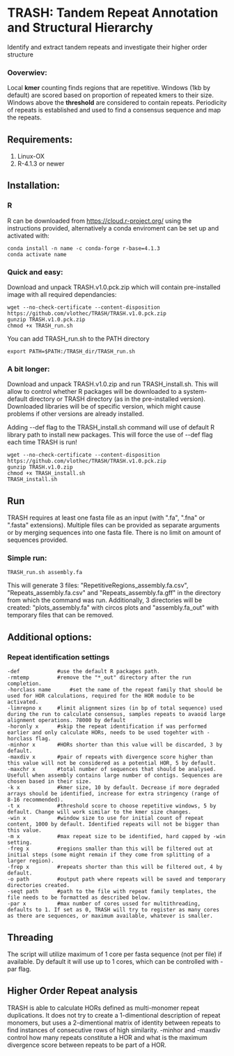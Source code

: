 # TRASH: Tandem Repeat Annotation and Structural Hierarchy
Identify and extract tandem repeats and investigate their higher order structure 

### Ooverwiev:
Local **kmer** counting finds regions that are repetitive. Windows (1kb by default) are scored based on proportion of repeated kmers to their size. Windows above the **threshold** are considered to contain repeats. Periodicity of repeats is established and used to find a consensus sequence and map the repeats.

## Requirements:

1. Linux-OX
2. R-4.1.3 or newer

## Installation:

### R
R can be downloaded from https://cloud.r-project.org/ using the instructions provided, alternatively a conda enviroment can be set up and activated with:
```
conda install -n name -c conda-forge r-base=4.1.3
conda activate name
```
### Quick and easy:
Download and unpack TRASH.v1.0.pck.zip which will contain pre-installed image with all required dependancies:
```
wget --no-check-certificate --content-disposition https://github.com/vlothec/TRASH/TRASH.v1.0.pck.zip
gunzip TRASH.v1.0.pck.zip
chmod +x TRASH_run.sh
```
You can add TRASH_run.sh to the PATH directory
```
export PATH=$PATH:/TRASH_dir/TRASH_run.sh
```
### A bit longer:
Download and unpack TRASH.v1.0.zip and run TRASH_install.sh. This will allow to control whether R packages will be downloaded to a system-default directory or TRASH directory (as in the pre-installed version). Downloaded libraries will be of specific version, which might cause problems if other versions are already installed.

Adding --def flag to the TRASH_install.sh command will use of default R library path to install new packages. This will force the use of --def flag each time TRASH is run!
```
wget --no-check-certificate --content-disposition https://github.com/vlothec/TRASH/TRASH.v1.0.pck.zip
gunzip TRASH.v1.0.zip
chmod +x TRASH_install.sh
TRASH_install.sh
```

## Run
TRASH requires at least one fasta file as an input (with ".fa", ".fna" or ".fasta" extensions). Multiple files can be provided as separate arguments or by merging sequences into one fasta file. There is no limit on amount of sequences provided.
### Simple run:
```
TRASH_run.sh assembly.fa
```
This will generate 3 files: "RepetitiveRegions_assembly.fa.csv", "Repeats_assembly.fa.csv" and "Repeats_assembly.fa.gff" in the directory from which the command was run. Additionally, 3 directories will be created: "plots_assembly.fa" with circos plots and "assembly.fa_out" with temporary files that can be removed.

## Additional options:

### Repeat identification settings
```
-def 			#use the default R packages path.
-rmtemp 		#remove the "*_out" directory after the run completion.
-horclass name		#set the name of the repeat family that should be used for HOR calculations, required for the HOR module to be activated.
-limrepno x		#limit alignment sizes (in bp of total sequence) used during the run to calculate consensus, samples repeats to avaoid large alignment operations. 78000 by default
-horonly x		#skip the repeat identification if was performed earlier and only calculate HORs, needs to be used togehter with -horclass flag.
-minhor x		#HORs shorter than this value will be discarded, 3 by default.
-maxdiv x		#pair of repeats with divergence score higher than this value will not be considered as a potential HOR, 5 by default.
-maxchr x  		#total number of sequences that should be analysed. Usefull when assembly contains large number of contigs. Sequences are chosen based in their size.
-k x			#kmer size, 10 by default. Decrease if more degraded arrays should be identified, increase for extra stringency (range of 8-16 recommended).
-t x 			#threshold score to choose repetitive windows, 5 by default. Change will work similar to the kmer size changes.
-win x 			#window size to use for initial count of repeat content, 1000 by default. Identified repeats will not be bigger than this value.
-m x 			#max repeat size to be identified, hard capped by -win setting.
-freg x 		#regions smaller than this will be filtered out at initial steps (some might remain if they come from splitting of a larger region).
-frep x 		#repeats shorter than this will be filtered out, 4 by default.
-o path			#output path where repeats will be saved and temporary directories created.
-seqt path 		#path to the file with repeat family templates, the file needs to be formatted as described below.
-par x 			#max number of cores ussed for multithreading, defaults to 1. If set as 0, TRASH will try to register as many cores as there are sequences, or maximum available, whatever is smaller.
```


## Threading
The script will utilize maximum of 1 core per fasta sequence (not per file) if available. Dy default it will use up to 1 cores, which can be controlled with -par flag. 


## Higher Order Repeat analysis

TRASH is able to calculate HORs defined as multi-monomer repeat duplications. It does not try to create a 1-dimentional description of repeat monomers, but uses a 2-dimentional matrix of identity between repeats to find instances of consecutive rows of high similarity. -minhor and -maxdiv control how many repeats constitute a HOR and what is the maximum divergence score between repeats to be part of a HOR.



